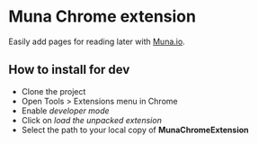 # Muna Chrome extension

Easily add pages for reading later with [Muna.io](https://muna.io).

## How to install for dev

* Clone the project
* Open Tools > Extensions menu in Chrome
* Enable _developer mode_
* Click on _load the unpacked extension_
* Select the path to your local copy of **MunaChromeExtension**
